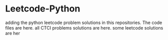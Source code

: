 # Leetcode-Python
adding the python leetcode problem solutions in this repositories. 
The code files are here.
all CTCI problems solutions are here.
some leetcode solutions are her



























































































































































































































































































































































































































































































































































































































































